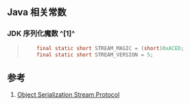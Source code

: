 ﻿## Java 相关常数



### JDK 序列化魔数 ^[1]^

> ```java
>     final static short STREAM_MAGIC = (short)0xACED;
>     final static short STREAM_VERSION = 5;
> ```



## 参考

1. [Object Serialization Stream Protocol](https://docs.oracle.com/javase/1.5.0/docs/guide/serialization/spec/protocol.html)